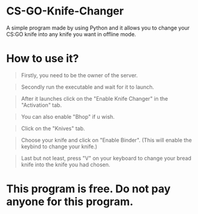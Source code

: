 # CS-GO-Knife-Changer
A simple program made by using Python and it allows you to change your CS:GO knife into any knife you want in offline mode.

# How to use it?
> Firstly, you need to be the owner of the server.

> Secondly run the executable and wait for it to launch.

> After it launches click on the "Enable Knife Changer" in the "Activation" tab.

> You can also enable "Bhop" if u wish.

> Click on the "Knives" tab.

> Choose your knife and click on "Enable Binder". (This will enable the keybind to change your knife.)

> Last but not least, press "V" on your keyboard to change your bread knife into the knife you had chosen.

# This program is free. Do not pay anyone for this program.
